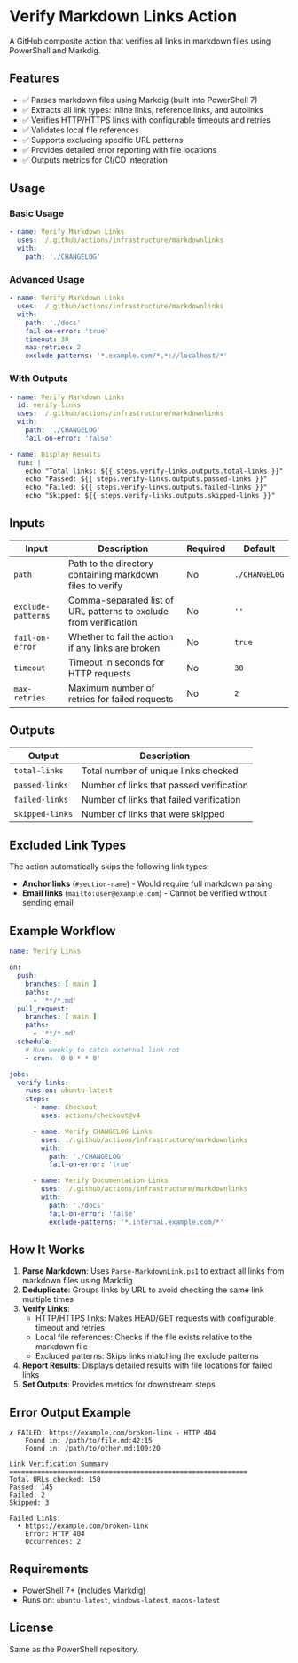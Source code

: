# Verify Markdown Links Action

A GitHub composite action that verifies all links in markdown files using PowerShell and Markdig.

## Features

- ✅ Parses markdown files using Markdig (built into PowerShell 7)
- ✅ Extracts all link types: inline links, reference links, and autolinks
- ✅ Verifies HTTP/HTTPS links with configurable timeouts and retries
- ✅ Validates local file references
- ✅ Supports excluding specific URL patterns
- ✅ Provides detailed error reporting with file locations
- ✅ Outputs metrics for CI/CD integration

## Usage

### Basic Usage

```yaml
- name: Verify Markdown Links
  uses: ./.github/actions/infrastructure/markdownlinks
  with:
    path: './CHANGELOG'
```

### Advanced Usage

```yaml
- name: Verify Markdown Links
  uses: ./.github/actions/infrastructure/markdownlinks
  with:
    path: './docs'
    fail-on-error: 'true'
    timeout: 30
    max-retries: 2
    exclude-patterns: '*.example.com/*,*://localhost/*'
```

### With Outputs

```yaml
- name: Verify Markdown Links
  id: verify-links
  uses: ./.github/actions/infrastructure/markdownlinks
  with:
    path: './CHANGELOG'
    fail-on-error: 'false'

- name: Display Results
  run: |
    echo "Total links: ${{ steps.verify-links.outputs.total-links }}"
    echo "Passed: ${{ steps.verify-links.outputs.passed-links }}"
    echo "Failed: ${{ steps.verify-links.outputs.failed-links }}"
    echo "Skipped: ${{ steps.verify-links.outputs.skipped-links }}"
```

## Inputs

| Input | Description | Required | Default |
|-------|-------------|----------|---------|
| `path` | Path to the directory containing markdown files to verify | No | `./CHANGELOG` |
| `exclude-patterns` | Comma-separated list of URL patterns to exclude from verification | No | `''` |
| `fail-on-error` | Whether to fail the action if any links are broken | No | `true` |
| `timeout` | Timeout in seconds for HTTP requests | No | `30` |
| `max-retries` | Maximum number of retries for failed requests | No | `2` |

## Outputs

| Output | Description |
|--------|-------------|
| `total-links` | Total number of unique links checked |
| `passed-links` | Number of links that passed verification |
| `failed-links` | Number of links that failed verification |
| `skipped-links` | Number of links that were skipped |

## Excluded Link Types

The action automatically skips the following link types:

- **Anchor links** (`#section-name`) - Would require full markdown parsing
- **Email links** (`mailto:user@example.com`) - Cannot be verified without sending email

## Example Workflow

```yaml
name: Verify Links

on:
  push:
    branches: [ main ]
    paths:
      - '**/*.md'
  pull_request:
    branches: [ main ]
    paths:
      - '**/*.md'
  schedule:
    # Run weekly to catch external link rot
    - cron: '0 0 * * 0'

jobs:
  verify-links:
    runs-on: ubuntu-latest
    steps:
      - name: Checkout
        uses: actions/checkout@v4

      - name: Verify CHANGELOG Links
        uses: ./.github/actions/infrastructure/markdownlinks
        with:
          path: './CHANGELOG'
          fail-on-error: 'true'

      - name: Verify Documentation Links
        uses: ./.github/actions/infrastructure/markdownlinks
        with:
          path: './docs'
          fail-on-error: 'false'
          exclude-patterns: '*.internal.example.com/*'
```

## How It Works

1. **Parse Markdown**: Uses `Parse-MarkdownLink.ps1` to extract all links from markdown files using Markdig
2. **Deduplicate**: Groups links by URL to avoid checking the same link multiple times
3. **Verify Links**:
   - HTTP/HTTPS links: Makes HEAD/GET requests with configurable timeout and retries
   - Local file references: Checks if the file exists relative to the markdown file
   - Excluded patterns: Skips links matching the exclude patterns
4. **Report Results**: Displays detailed results with file locations for failed links
5. **Set Outputs**: Provides metrics for downstream steps

## Error Output Example

```
✗ FAILED: https://example.com/broken-link - HTTP 404
    Found in: /path/to/file.md:42:15
    Found in: /path/to/other.md:100:20

Link Verification Summary
============================================================
Total URLs checked: 150
Passed: 145
Failed: 2
Skipped: 3

Failed Links:
  • https://example.com/broken-link
    Error: HTTP 404
    Occurrences: 2
```

## Requirements

- PowerShell 7+ (includes Markdig)
- Runs on: `ubuntu-latest`, `windows-latest`, `macos-latest`

## License

Same as the PowerShell repository.
